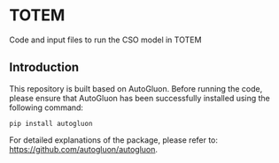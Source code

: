 # TOTEM
Code and input files to run the CSO model in TOTEM

## Introduction

This repository is built based on AutoGluon. Before running the code, please ensure that AutoGluon has been successfully installed using the following command: 

```
pip install autogluon
````

For detailed explanations of the package, please refer to: https://github.com/autogluon/autogluon.
